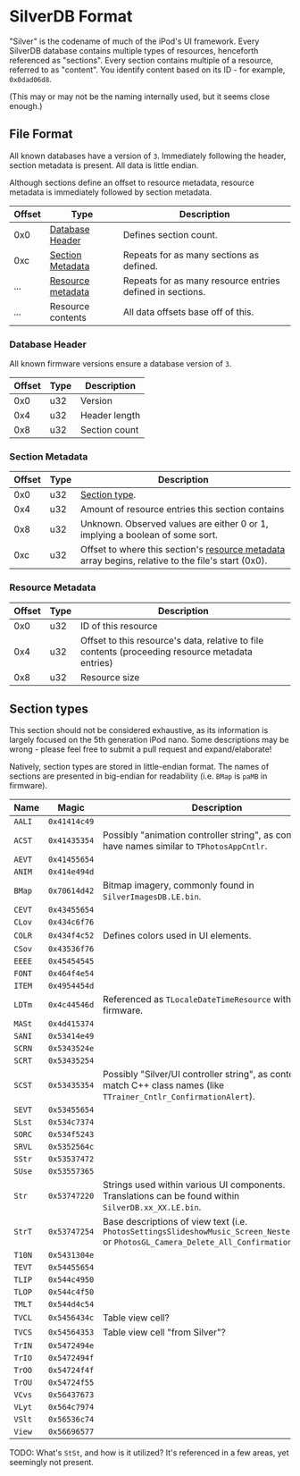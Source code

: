# SilverDB Format
"Silver" is the codename of much of the iPod's UI framework. Every SilverDB database contains multiple types of resources, henceforth referenced as "sections". Every section contains multiple of a resource, referred to as "content". You identify content based on its ID - for example, `0x0dad06d8`.

(This may or may not be the naming internally used, but it seems close enough.)


## File Format
All known databases have a version of `3`. Immediately following the header, section metadata is present. All data is little endian.

Although sections define an offset to resource metadata, resource metadata is immediately followed by section metadata.

| Offset | Type | Description                             |
|--------|------|-----------------------------------------|
| 0x0    | [Database Header](#database-header)  | Defines section count. |
| 0xc    | [Section Metadata](#section-metadata) | Repeats for as many sections as defined. |
| ...    | [Resource metadata](#resource-metadata) | Repeats for as many resource entries defined in sections. |
| ...    | Resource contents  | All data offsets base off of this. |

### Database Header
All known firmware versions ensure a database version of `3`.

| Offset | Type | Description   |
|--------|------|---------------|
| 0x0    | u32  | Version       |
| 0x4    | u32  | Header length |
| 0x8    | u32  | Section count |

### Section Metadata
| Offset | Type | Description                             |
|--------|------|-----------------------------------------|
| 0x0    | u32  | [Section type](#section-types).         |
| 0x4    | u32  | Amount of resource entries this section contains |
| 0x8    | u32  | Unknown. Observed values are either 0 or 1, implying a boolean of some sort. |
| 0xc    | u32  | Offset to where this section's [resource metadata](#resource-metadata) array begins, relative to the file's start (0x0). |

### Resource Metadata
| Offset | Type | Description                  |
|--------|------|------------------------------|
| 0x0    | u32  | ID of this resource          |
| 0x4    | u32  | Offset to this resource's data, relative to file contents (proceeding resource metadata entries) |
| 0x8    | u32  | Resource size                |

## Section types
This section should not be considered exhaustive, as its information is largely focused on the 5th generation iPod nano.
Some descriptions may be wrong - please feel free to submit a pull request and expand/elaborate!

Natively, section types are stored in little-endian format.
The names of sections are presented in big-endian for readability (i.e. `BMap` is `paMB` in firmware).

| Name   | Magic        | Description |
|--------|--------------|-------------|
| `AALI` | `0x41414c49` |  |
| `ACST` | `0x41435354` | Possibly "animation controller string", as contents have names similar to `TPhotosAppCntlr`.  |
| `AEVT` | `0x41455654` |  |
| `ANIM` | `0x414e494d` |  |
| `BMap` | `0x70614d42` | Bitmap imagery, commonly found in `SilverImagesDB.LE.bin`. |
| `CEVT` | `0x43455654` |  |
| `CLov` | `0x434c6f76` |  |
| `COLR` | `0x434f4c52` | Defines colors used in UI elements. |
| `CSov` | `0x43536f76` |  |
| `EEEE` | `0x45454545` |  |
| `FONT` | `0x464f4e54` |  |
| `ITEM` | `0x4954454d` |  |
| `LDTm` | `0x4c44546d` | Referenced as `TLocaleDateTimeResource` within firmware. |
| `MASt` | `0x4d415374` |  |
| `SANI` | `0x53414e49` |  |
| `SCRN` | `0x5343524e` |  |
| `SCRT` | `0x53435254` |  |
| `SCST` | `0x53435354` | Possibly "Silver/UI controller string", as contents match C++ class names (like `TTrainer_Cntlr_ConfirmationAlert`). |
| `SEVT` | `0x53455654` |  |
| `SLst` | `0x534c7374` |  |
| `SORC` | `0x534f5243` |  |
| `SRVL` | `0x5352564c` |  |
| `SStr` | `0x53537472` |  |
| `SUse` | `0x53557365` |  |
| `Str ` | `0x53747220` | Strings used within various UI components. Translations can be found within `SilverDB.xx_XX.LE.bin`. |
| `StrT` | `0x53747254` | Base descriptions of view text (i.e. `PhotosSettingsSlideshowMusic_Screen_Nested_Default` or `PhotosGL_Camera_Delete_All_Confirmation_Alt`) |
| `T10N` | `0x5431304e` |  |
| `TEVT` | `0x54455654` |  |
| `TLIP` | `0x544c4950` |  |
| `TLOP` | `0x544c4f50` |  |
| `TMLT` | `0x544d4c54` |  |
| `TVCL` | `0x5456434c` | Table view cell? |
| `TVCS` | `0x54564353` | Table view cell "from Silver"? |
| `TrIN` | `0x5472494e` |  |
| `TrIO` | `0x5472494f` |  |
| `TrOO` | `0x54724f4f` |  |
| `TrOU` | `0x54724f55` |  |
| `VCvs` | `0x56437673` |  |
| `VLyt` | `0x564c7974` |  |
| `VSlt` | `0x56536c74` |  |
| `View` | `0x56696577` |  |

TODO: What's `StSt`, and how is it utilized? It's referenced in a few areas, yet seemingly not present.